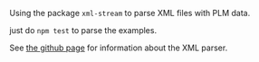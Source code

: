Using the package `xml-stream` to parse XML files with PLM data.

just do `npm test` to parse the examples.


See [the github page](https://github.com/assistunion/xml-stream) for information about the XML parser.
